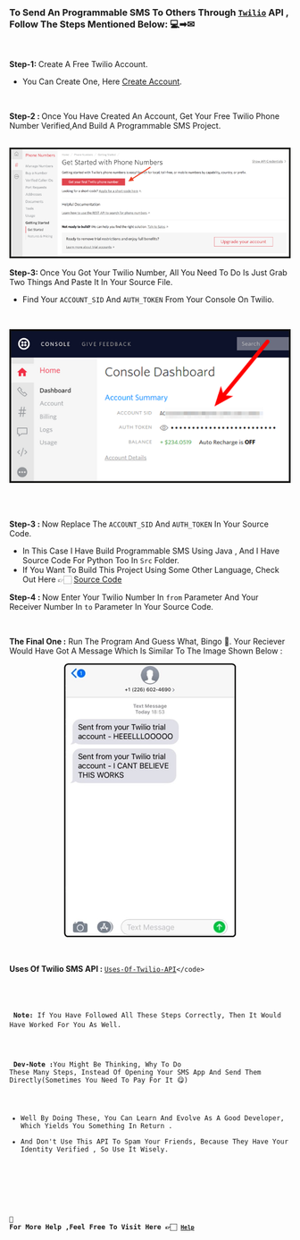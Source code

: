 ### To Send An Programmable SMS To Others Through <code>[Twilio](https://www.twilio.com/docs/sms)</code> API , Follow The Steps Mentioned Below:   💻➡✉

<br>

<strong>Step-1: </strong>Create A Free Twilio Account.
   - You Can Create One, Here [Create Account](https://www.twilio.com/try-twilio).

<br>

<strong> Step-2 : </strong> Once You Have Created An Account, Get Your Free Twilio Phone Number Verified,And Build A Programmable SMS Project.
<br><br>
<p align="center">
<img src= "Img/Step2.png" alt="Step2 IMG" >
</p>

<strong>Step-3: </strong> Once You Got Your Twilio Number, All You Need To Do Is Just Grab Two Things And Paste It In Your Source File.
   - Find Your <code>ACCOUNT_SID</code> And <code>AUTH_TOKEN</code> From Your Console On Twilio.
 <br>
 <p align="center">
 <img src= "Img/Step3.png" alt="Step3 IMG" >
 </p> 
 <br><br>
 
 <strong> Step-3 : </strong> Now Replace The <code>ACCOUNT_SID</code> And <code>AUTH_TOKEN</code> In Your Source Code.
 - In This Case I Have Build Programmable SMS Using Java , And I Have Source Code For Python Too In <code>Src</code> Folder.
 - If You Want To Build This Project Using Some Other Language, Check Out Here 👉🏻 [Source Code](https://www.twilio.com/docs/sms/send-messages#send-an-sms-with-twilios-api)
   
   
<strong> Step-4 : </strong> Now Enter Your Twilio Number In <code>from</code> Parameter And Your Receiver Number In <code>to</code> Parameter In Your Source Code.

<br>

<strong> The Final One :</strong>  Run The Program And Guess What, Bingo 🥳. Your Reciever Would Have Got A Message Which Is Similar To The Image Shown Below :
<br>
<p align="center">
  <img src= "Img/Step5.png" alt="Step5 IMG">
</p>
  
<br>

<strong>Uses  Of Twilio SMS API : </Strong> <code>[Uses-Of-Twilio-API](https://www.twilio.com/docs/glossary/what-is-sms-api-short-messaging-service#:~:text=A%20SMS%20API%20is%20well,networks%20and%20the%20wider%20web.)</code>

<br>
 <strong>Note:</strong> If You Have Followed All These Steps Correctly, Then It Would Have Worked For You As Well.

<br><br>
 <strong>Dev-Note :</strong>You Might Be Thinking, Why To Do These Many Steps, Instead Of Opening Your SMS App And Send Them Directly(Sometimes You Need To Pay For It 😋)
 - Well By Doing These, You Can Learn And Evolve As A Good Developer, Which Yields You Something In Return .
 - And Don't Use This API To Spam Your Friends, Because They Have Your Identity Verified , So Use It Wisely.

<br>

#### 🔹 For More Help ,Feel Free To Visit Here 👉🏻 <code>[Help](https://www.twilio.com/docs/sms/tutorials/how-to-send-sms-messages)</code>

